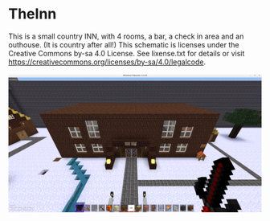 # TheInn
This is a small country INN, with 4 rooms, a bar, a check in area and an outhouse. (It is country after all!)
This schematic is licenses under the Creative Commons by-sa 4.0 License.  See lixense.txt for details or visit
https://creativecommons.org/licenses/by-sa/4.0/legalcode.


![My image](screenshot.png)
